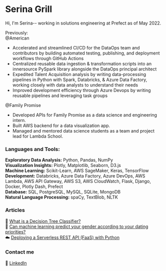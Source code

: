 # Serina Grill 
Hi, I'm Serina-- working in solutions engineering at Prefect as of May 2022.

Previously:<br>
@American
- Accelerated and streamlined CI/CD for the DataOps team and contributors by building automated testing, publishing, and deployment workflows through GitHub Actions<br>
- Centralized reusable data ingestion & transformation scripts into an innersource PySpark library alongside the DataOps principal architect <br>
- Expedited Talent Acquisition analysis by writing data-processing pipelines in Python with Spark, Databricks, & Azure Data Factory, working closely with data analysts to understand their needs <br>
- Improved development efficiency through Azure Devops by writing reusable pipelines and leveraging task groups

@Family Promise
- Developed APIs for Family Promise as a data science and engineering intern.<br>
- Built AWS backend for a data visualization app.<br>
- Managed and mentored data science students as a team and project lead for Lambda School.

### Languages and Tools:
<b>Exploratory Data Analysis:</b> Python, Pandas, NumPy<br/>
<b>Visualization Insights:</b> Plotly, Matplotlib, Seaborn, D3.js<br/>
<b>Machine Learning:</b> Scikit-Learn, AWS SageMaker,  Keras, TensorFlow<br/>
<b>Development:</b> Databricks, Azure Data Factory, Azure DevOps, AWS Lambda, AWS API Gateway, AWS S3, AWS CloudWatch, Flask, Django, Docker, Plotly Dash, Prefect<br/>
<b>Database:</b> SQL, PostgreSQL, MySQL, SQLite, MongoDB<br/>
<b>Natural Language Processing:</b> spaCy, TextBlob, NLTK


### Articles

<!-- BLOG-POST-LIST:START -->
🌲 [What is a Decision Tree Classifier?](https://medium.com/@serinagrill/what-is-a-decision-tree-classifier-f4bdf4be8d8b)<br>
🔮 [Can machine learning predict your gender according to your dating priorities?](https://medium.com/@serinagrill/predictive-modeling-heterosexual-gender-differences-in-opposite-sex-trait-preferences-97792c50891e)<br>
☁️ [Deploying a Serverless REST API (FaaS) with Python](https://serinagrill.medium.com/deploying-a-serverless-rest-api-faas-with-python-part-1-f47b6b8fde3)
<!-- BLOG-POST-LIST:END -->

### Contact me

🔗 [LinkedIn](https://www.linkedin.com/in/serinagrill/)
